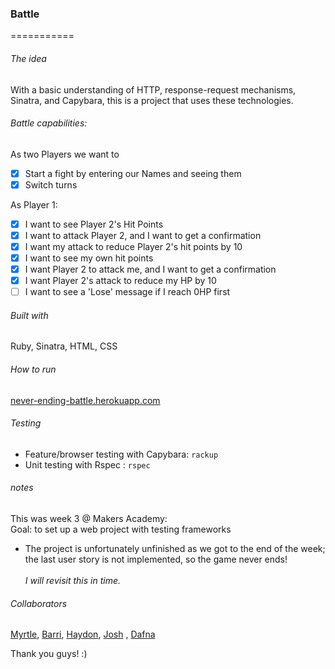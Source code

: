 ### Battle
===========
 
###### The idea
With a basic understanding of HTTP, response-request mechanisms, Sinatra, and Capybara, this is a project that uses these technologies.

###### Battle capabilities:

As two Players we want to
- [x] Start a fight by entering our Names and seeing them
- [x] Switch turns

As Player 1:
- [x] I want to see Player 2's Hit Points
- [x] I want to attack Player 2, and I want to get a confirmation
- [x] I want my attack to reduce Player 2's hit points by 10
- [x] I want to see my own hit points
- [x] I want Player 2 to attack me, and I want to get a confirmation
- [x] I want Player 2's attack to reduce my HP by 10
- [ ] I want to see a 'Lose' message if I reach 0HP first

###### Built with

Ruby, Sinatra, HTML, CSS

###### How to run
[never-ending-battle.herokuapp.com](https://never-ending-battle.herokuapp.com/)

###### Testing
* Feature/browser testing with Capybara: `rackup`
* Unit testing with Rspec : `rspec`

###### notes
This was week 3 @ Makers Academy: <br>
Goal: to set up a web project with testing frameworks
* The project is unfortunately unfinished as we got to the end of the week; the last user story is not implemented, so the game never ends!<br>
<br>_I will revisit this in time._

###### Collaborators
[Myrtle](https://github.com/Mrtly), [Barri](https://github.com/BarriF13), [Haydon](https://github.com/Kefuri), [Josh](https://github.com/jlblumberg) , [Dafna](https://github.com/Dlibmanw) 

Thank you guys! :)

